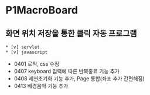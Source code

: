 # P1MacroBoard
## 화면 위치 저장을 통한 클릭 자동 프로그램
```shell
* [v] servlet
* [v] javascript
```
+ 0401 로직, css 수정
+ 0407 keyboard 입력에 따른 반복종료 기능 추가
+ 0408 세션초기화 기능 추가, Page 통합(좌표 추가 간편해짐)
+ 0413 배경음악 기능 추가
